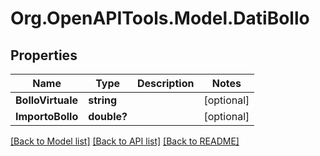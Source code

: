 # Org.OpenAPITools.Model.DatiBollo

## Properties

Name | Type | Description | Notes
------------ | ------------- | ------------- | -------------
**BolloVirtuale** | **string** |  | [optional] 
**ImportoBollo** | **double?** |  | [optional] 

[[Back to Model list]](../README.md#documentation-for-models) [[Back to API list]](../README.md#documentation-for-api-endpoints) [[Back to README]](../README.md)

